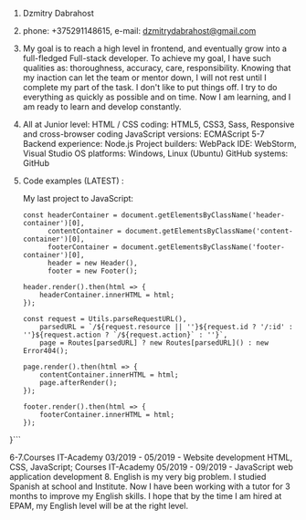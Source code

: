 1.  Dzmitry Dabrahost
2.  phone: +375291148615, e-mail: dzmitrydabrahost@gmail.com
3.  My goal is to reach a high level in frontend, and eventually grow into a full-fledged Full-stack developer.
    To achieve my goal, I have such qualities as: thoroughness, accuracy, care, responsibility. 
    Knowing that my inaction can let the team or mentor down, I will not rest until I complete my part of the task.
    I don't like to put things off. I try to do everything as quickly as possible and on time.
    Now I am learning, and I am ready to learn and develop constantly.
4.  All at Junior level:
    HTML / CSS coding: HTML5, CSS3, Sass, Responsive and cross-browser coding
    JavaScript versions: ECMAScript 5-7
    Backend experience: Node.js
    Project builders: WebPack
    IDE: WebStorm, Visual Studio
    OS platforms: Windows, Linux (Ubuntu)
    GitHub systems: GitHub
5.  Code examples (LATEST) :
    
    My last project to JavaScript:

    ```function router() {
    const headerContainer = document.getElementsByClassName('header-container')[0],
          contentContainer = document.getElementsByClassName('content-container')[0],
          footerContainer = document.getElementsByClassName('footer-container')[0],
          header = new Header(),
          footer = new Footer();

    header.render().then(html => {
        headerContainer.innerHTML = html;
    });

    const request = Utils.parseRequestURL(),
        parsedURL = `/${request.resource || ''}${request.id ? '/:id' : ''}${request.action ? `/${request.action}` : ''}`,
        page = Routes[parsedURL] ? new Routes[parsedURL]() : new Error404();

    page.render().then(html => {
        contentContainer.innerHTML = html;
        page.afterRender();
    });

    footer.render().then(html => {
        footerContainer.innerHTML = html;
    });
}```

6-7.Courses IT-Academy 03/2019 - 05/2019 - Website development HTML, CSS, JavaScript;
    Courses IT-Academy 05/2019 - 09/2019 - JavaScript web application development
8.  English is my very big problem. I studied Spanish at school and Institute.
    Now I have been working with a tutor for 3 months to improve my English skills. I hope that by the time I am hired at EPAM, my English  level will be at the right level.